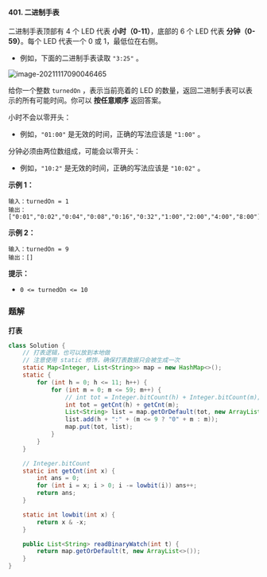 #### 401. 二进制手表

二进制手表顶部有 4 个 LED 代表 **小时（0-11）**，底部的 6 个 LED 代表 **分钟（0-59）**。每个 LED 代表一个 0 或 1，最低位在右侧。

- 例如，下面的二进制手表读取 `"3:25"` 。

![image-20211117090046465](http://gitlab.wsh-study.com/xp-study/LeeteCode/-/blob/master/打表法/images/二进制手表/1.jpg)

给你一个整数 `turnedOn` ，表示当前亮着的 LED 的数量，返回二进制手表可以表示的所有可能时间。你可以 **按任意顺序** 返回答案。

小时不会以零开头：

- 例如，`"01:00"` 是无效的时间，正确的写法应该是 `"1:00"` 。

分钟必须由两位数组成，可能会以零开头：

- 例如，`"10:2"` 是无效的时间，正确的写法应该是 `"10:02"` 。

**示例 1：**

```shell
输入：turnedOn = 1
输出：["0:01","0:02","0:04","0:08","0:16","0:32","1:00","2:00","4:00","8:00"]
```

**示例 2：**

```shell
输入：turnedOn = 9
输出：[]
```

**提示：**

- `0 <= turnedOn <= 10`

### 题解

**打表**

```java
class Solution {    
    // 打表逻辑，也可以放到本地做
    // 注意使用 static 修饰，确保打表数据只会被生成一次
    static Map<Integer, List<String>> map = new HashMap<>();
    static {
        for (int h = 0; h <= 11; h++) {
            for (int m = 0; m <= 59; m++) {
                // int tot = Integer.bitCount(h) + Integer.bitCount(m);
                int tot = getCnt(h) + getCnt(m);
                List<String> list = map.getOrDefault(tot, new ArrayList<String>());
                list.add(h + ":" + (m <= 9 ? "0" + m : m));
                map.put(tot, list);
            }
        }
    }

    // Integer.bitCount
    static int getCnt(int x) {
        int ans = 0;
        for (int i = x; i > 0; i -= lowbit(i)) ans++;
        return ans;
    }

    static int lowbit(int x) {
        return x & -x;
    }

    public List<String> readBinaryWatch(int t) {
        return map.getOrDefault(t, new ArrayList<>());
    }
}
```

